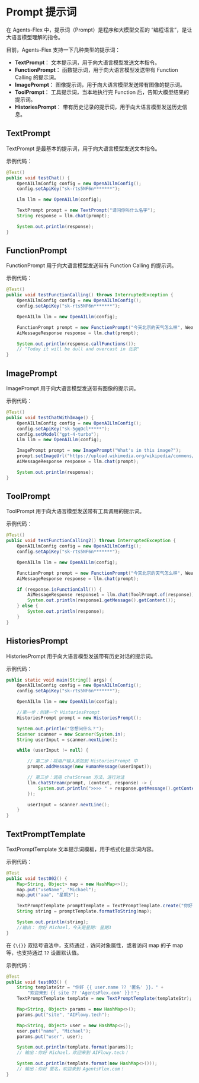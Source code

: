 # Prompt 提示词

在 Agents-Flex 中，提示词（Prompt）是程序和大模型交互的 “编程语言”，是让大语言模型理解的指令。

目前，Agents-Flex 支持一下几种类型的提示词：

- **TextPrompt**： 文本提示词，用于向大语言模型发送文本指令。
- **FunctionPrompt**： 函数提示词，用于向大语言模型发送带有 Function Calling 的提示词。
- **ImagePrompt**： 图像提示词，用于向大语言模型发送带有图像的提示词。
- **ToolPrompt**： 工具提示词，当本地执行完 Function 后，告知大模型结果的提示词。
- **HistoriesPrompt**： 带有历史记录的提示词，用于向大语言模型发送历史信息。

## TextPrompt

TextPrompt 是最基本的提示词，用于向大语言模型发送文本指令。

示例代码：

```java 8-9
@Test()
public void testChat() {
    OpenAILlmConfig config = new OpenAILlmConfig();
    config.setApiKey("sk-rts5NF6n*******");

    Llm llm = new OpenAILlm(config);

    TextPrompt prompt = new TextPrompt("请问你叫什么名字");
    String response = llm.chat(prompt);

    System.out.println(response);
}
```

## FunctionPrompt

FunctionPrompt 用于向大语言模型发送带有 Function Calling 的提示词。

示例代码：

```java 8-9
@Test()
public void testFunctionCalling() throws InterruptedException {
    OpenAILlmConfig config = new OpenAILlmConfig();
    config.setApiKey("sk-rts5NF6n*******");

    OpenAILlm llm = new OpenAILlm(config);

    FunctionPrompt prompt = new FunctionPrompt("今天北京的天气怎么样", WeatherFunctions.class);
    AiMessageResponse response = llm.chat(prompt);

    System.out.println(response.callFunctions());
    // "Today it will be dull and overcast in 北京"
}
```

## ImagePrompt

ImagePrompt 用于向大语言模型发送带有图像的提示词。

示例代码：

```java 8-10
@Test()
public void testChatWithImage() {
    OpenAILlmConfig config = new OpenAILlmConfig();
    config.setApiKey("sk-5gqOcl*****");
    config.setModel("gpt-4-turbo");
    Llm llm = new OpenAILlm(config);

    ImagePrompt prompt = new ImagePrompt("What's in this image?");
    prompt.setImageUrl("https://upload.wikimedia.org/wikipedia/commons/thumb/d/dd/Gfp-wisconsin-madison-the-nature-boardwalk.jpg/2560px-Gfp-wisconsin-madison-the-nature-boardwalk.jpg");
    AiMessageResponse response = llm.chat(prompt);

    System.out.println(response);
}
```

## ToolPrompt

ToolPrompt 用于向大语言模型发送带有工具调用的提示词。

示例代码：

```java 12
@Test()
public void testFunctionCalling2() throws InterruptedException {
    OpenAILlmConfig config = new OpenAILlmConfig();
    config.setApiKey("sk-rts5NF6n*******");

    OpenAILlm llm = new OpenAILlm(config);

    FunctionPrompt prompt = new FunctionPrompt("今天北京的天气怎么样", WeatherFunctions.class);
    AiMessageResponse response = llm.chat(prompt);

    if (response.isFunctionCall()) {
        AiMessageResponse response1 = llm.chat(ToolPrompt.of(response));
        System.out.println(response1.getMessage().getContent());
    } else {
        System.out.println(response);
    }
}
```

## HistoriesPrompt

HistoriesPrompt 用于向大语言模型发送带有历史对话的提示词。

示例代码：

```java
public static void main(String[] args) {
    OpenAILlmConfig config = new OpenAILlmConfig();
    config.setApiKey("sk-rts5NF6n*******");

    OpenAILlm llm = new OpenAILlm(config);

    //第一步：创建一个 HistoriesPrompt
    HistoriesPrompt prompt = new HistoriesPrompt();

    System.out.println("您想问什么？");
    Scanner scanner = new Scanner(System.in);
    String userInput = scanner.nextLine();

    while (userInput != null) {

        // 第二步：将用户输入添加到 HistoriesPrompt 中
        prompt.addMessage(new HumanMessage(userInput));

        // 第三步：调用 chatStream 方法，进行对话
        llm.chatStream(prompt, (context, response) -> {
            System.out.println(">>>> " + response.getMessage().getContent());
        });

        userInput = scanner.nextLine();
    }
}
```

## TextPromptTemplate

TextPromptTemplate 文本提示词模板，用于格式化提示词内容。

示例代码：

```java
@Test
public void test002() {
    Map<String, Object> map = new HashMap<>();
    map.put("useName", "Michael");
    map.put("aaa", "星期3");

    TextPromptTemplate promptTemplate = TextPromptTemplate.create("你好 {{  useName }}，今天是星期: {{aaa   }}");
    String string = promptTemplate.formatToString(map);

    System.out.println(string);
    //输出： 你好 Michael，今天是星期: 星期3
}
```

在 `{\{}}` 双括号语法中，支持通过 `.` 访问对象属性，或者访问 map 的子 map 等，也支持通过 `??` 设置默认值。

示例代码：

```java
@Test
public void test003() {
    String templateStr = "你好 {{ user.name ?? '匿名' }}，" +
        "欢迎来到 {{ site ?? 'AgentsFlex.com' }}！";
    TextPromptTemplate template = new TextPromptTemplate(templateStr);

    Map<String, Object> params = new HashMap<>();
    params.put("site", "AIFlowy.tech");

    Map<String, Object> user = new HashMap<>();
    user.put("name", "Michael");
    params.put("user", user);

    System.out.println(template.format(params));
    // 输出：你好 Michael，欢迎来到 AIFlowy.tech！

    System.out.println(template.format(new HashMap<>()));
    // 输出：你好 匿名，欢迎来到 AgentsFlex.com！
}
```

